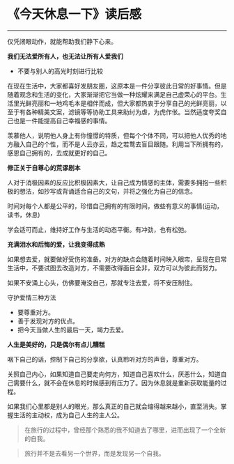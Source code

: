 <!--
 * @Author: caixin 1058360098@qq.com
 * @Date: 2024-05-25 17:25:46
 * @LastEditors: caixin 1058360098@qq.com
 * @LastEditTime: 2024-06-15 16:15:40
 * @FilePath: \docsify\docs\articles\read\r4.md
 * @Description: 这是默认设置,请设置`customMade`, 打开koroFileHeader查看配置 进行设置: https://github.com/OBKoro1/koro1FileHeader/wiki/%E9%85%8D%E7%BD%AE
-->
# 《今天休息一下》读后感
---

仅凭闭眼动作，就能帮助我们静下心来。

**我们无法爱所有人，也无法让所有人爱我们**

- 不要与别人的高光时刻进行比较

在现在生活中，大家都喜好发朋友圈，这原本是一件分享彼此日常的好事情。但是随着观念和生活的变化，大家渐渐把它当做一种炫耀来满足自己虚荣心的平台。生活里光鲜亮丽和一地鸡毛本是相伴而成，但大家都热衷于分享自己的光鲜亮丽，以至于有各种精美文案，滤镜等等协助工具来助纣为虐，为虎作伥。当然适度夸奖自己也是一件能提高自己幸福感的事情。

羡慕他人，说明他人身上有你憧憬的特质，但每个个体不同，可以把他人优秀的地方融入自己的个性，而不是人云亦云，趋之若鹜去盲目跟随。利用当下所拥有的，感恩自己拥有的，去成就更好的自己。

**修正关于自尊心的荒谬剧本**

人对于消极因素的反应比积极因素大，让自己成为情感的主体，需要多拥抱一些积极的想法，如抄写或背诵适合自己的文句，并将之强化为自己的信念。

时间对每个人都是公平的，珍惜自己拥有的有限时间，做些有意义的事情(运动，读书，休息)

学会适可而止，维持好工作与生活的动态平衡。有冲劲，也有松弛。

**充满泪水和后悔的爱，让我变得成熟**

如果想去爱，就要做好受伤的准备。对方的缺点会随着时间映入眼帘，呈现在日常生活中，不要试图去改造对方，不需要改得面目全非，双方可以为彼此而努力。

如果不安涌上心头，仿佛要淹没自己，那就专注去爱，将不安压制住。

守护爱情三种方法
- 要尊重对方。
- 善于发现对方的优点。
- 把今天当做人生的最后一天，竭力去爱。

**人生是美好的，只是偶尔有点儿糟糕**

咽下自己的话，控制下自己的分享欲，认真聆听对方的声音，尊重对方。

关照自己内心，如果知道自己要走向何方，知道自己喜欢什么，厌恶什么，知道自己需要什么，就不会在休息的时候感到有压力了。因为休息就是重新获取能量的过程。

如果我们心里都是别人的眼光，那么真正的自己就会缩得越来越小，直至消失。掌握生活的主动权，成为自己人生的主人公。

>在旅行的过程中，曾经那个熟悉的我不知道去了哪里，进而出现了一个全新的自我。

>旅行并不是去看另一个世界，而是发现另一个自我。